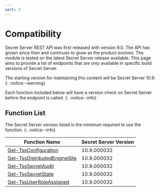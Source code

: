 ```yaml
---
sort: 3
---
```


# Compatibility

Secret Server REST API was first released with version 9.0. The API has grown since then and continues to grow as the product evolves. The module is tested on the latest Secret Server release available. This page aims to provide a list of endpoints that are only available in specific build versions of Secret Server.

The starting version for maintaining this content will be Secret Server 10.9.
{: .notice--warning}

Each function included below will have a version check on Secret Server before the endpoint is called.
{: .notice--info}

## Function List

The Secret Server version listed is the minimum required to use the function.
{: .notice--info}

**Function Name**                   | **Secret Server Version**     |
----------------------------------- | ----------------------------- |
[Get-TssConfiguration]              | 10.9.000032
[Get-TssDistributedEngineSite]      | 10.9.000032
[Get-TssSecretAudit]                | 10.9.000032
[Get-TssSecretState]                | 10.9.000032
[Get-TssUserRoleAssigned]           | 10.9.000032

[Get-TssSecretAudit]:/thycotic.secretserver/commands/Get-TssSecretAudit
[Get-TssUserRoleAssigned]:/thycotic.secretserver/commands/Get-TssUserRoleAssigned
[Get-TssSecretState]:/thycotic.secretserver/commands/Get-TssSecretState
[Get-TssConfiguration]:/thycotic.secretserver/commands/Get-TssConfiguration
[Get-TssDistributedEngineSite]:/thycotic.secretserver/commands/Get-TssDistributedEngineSite
